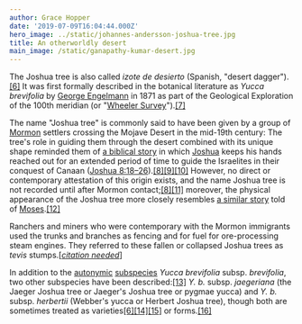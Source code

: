 ```yaml
---
author: Grace Hopper
date: '2019-07-09T16:04:44.000Z'
hero_image: ../static/johannes-andersson-joshua-tree.jpg
title: An otherworldly desert
main_image: /static/ganapathy-kumar-desert.jpg
---
```

The Joshua tree is also called _izote de desierto_ (Spanish, "desert dagger").[\[6\]](https://en.m.wikipedia.org/wiki/Yucca_brevifolia#cite_note-ITIS-6) It was first formally described in the botanical literature as _Yucca brevifolia_ by [George Engelmann](https://en.m.wikipedia.org/wiki/George_Engelmann "George Engelmann") in 1871 as part of the Geological Exploration of the 100th meridian (or "[Wheeler Survey](https://en.m.wikipedia.org/wiki/Wheeler_Survey "Wheeler Survey")").[\[7\]](https://en.m.wikipedia.org/wiki/Yucca_brevifolia#cite_note-IPNI-7)

The name "Joshua tree" is commonly said to have been given by a group of [Mormon](https://en.m.wikipedia.org/wiki/Mormon "Mormon") settlers crossing the Mojave Desert in the mid-19th century: The tree's role in guiding them through the desert combined with its unique shape reminded them of [a biblical story](https://en.m.wikipedia.org/wiki/Conquest_of_Ai "Conquest of Ai") in which [Joshua](https://en.m.wikipedia.org/wiki/Joshua "Joshua") keeps his hands reached out for an extended period of time to guide the Israelites in their conquest of Canaan ([Joshua 8:18–26](https://en.wikisource.org/wiki/Bible_(King_James)/Joshua#8:18 "s:Bible (King James)/Joshua")).[\[8\]](https://en.m.wikipedia.org/wiki/Yucca_brevifolia#cite_note-jtnp-8)[\[9\]](https://en.m.wikipedia.org/wiki/Yucca_brevifolia#cite_note-9)[\[10\]](https://en.m.wikipedia.org/wiki/Yucca_brevifolia#cite_note-10) However, no direct or contemporary attestation of this origin exists, and the name Joshua tree is not recorded until after Mormon contact;[\[8\]](https://en.m.wikipedia.org/wiki/Yucca_brevifolia#cite_note-jtnp-8)[\[11\]](https://en.m.wikipedia.org/wiki/Yucca_brevifolia#cite_note-11) moreover, the physical appearance of the Joshua tree more closely resembles [a similar story](https://en.m.wikipedia.org/wiki/Rephidim "Rephidim") told of [Moses](https://en.m.wikipedia.org/wiki/Moses "Moses").[\[12\]](https://en.m.wikipedia.org/wiki/Yucca_brevifolia#cite_note-12)

Ranchers and miners who were contemporary with the Mormon immigrants used the trunks and branches as fencing and for fuel for ore-processing steam engines. They referred to these fallen or collapsed Joshua trees as _tevis_ stumps.\[_[citation needed](https://en.m.wikipedia.org/wiki/Wikipedia:Citation_needed "Wikipedia:Citation needed")_\]

In addition to the [autonymic](https://en.m.wikipedia.org/wiki/Autonym_(botany) "Autonym (botany)") [subspecies](https://en.m.wikipedia.org/wiki/Subspecies "Subspecies") _Yucca brevifolia_ subsp. _brevifolia_, two other subspecies have been described:[\[13\]](https://en.m.wikipedia.org/wiki/Yucca_brevifolia#cite_note-13) _Y. b._ subsp. _jaegeriana_ (the Jaeger Joshua tree or Jaeger's Joshua tree or pygmae yucca) and _Y. b._ subsp. _herbertii_ (Webber's yucca or Herbert Joshua tree), though both are sometimes treated as varieties[\[6\]](https://en.m.wikipedia.org/wiki/Yucca_brevifolia#cite_note-ITIS-6)[\[14\]](https://en.m.wikipedia.org/wiki/Yucca_brevifolia#cite_note-Grandtner2005-14)[\[15\]](https://en.m.wikipedia.org/wiki/Yucca_brevifolia#cite_note-15) or forms.[\[16\]](https://en.m.wikipedia.org/wiki/Yucca_brevifolia#cite_note-Egglid2001-16)

## 
